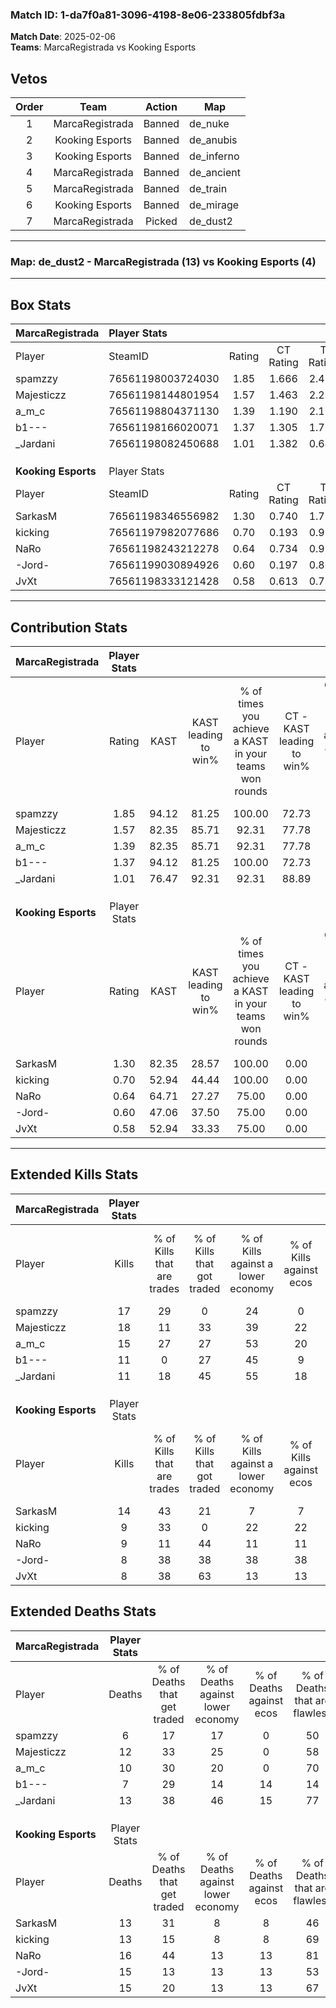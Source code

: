 ### Match ID: 1-da7f0a81-3096-4198-8e06-233805fdbf3a  
**Match Date**: 2025-02-06  
**Teams**: MarcaRegistrada vs Kooking Esports  

## Vetos  

| Order | Team | Action | Map |
| :---: | :--: | :----: | --- |
| 1 | MarcaRegistrada | Banned | de_nuke |
| 2 | Kooking Esports | Banned | de_anubis |
| 3 | Kooking Esports | Banned | de_inferno |
| 4 | MarcaRegistrada | Banned | de_ancient |
| 5 | MarcaRegistrada | Banned | de_train |
| 6 | Kooking Esports | Banned | de_mirage |
| 7 | MarcaRegistrada | Picked | de_dust2 |

---  

### **Map**: de_dust2 - MarcaRegistrada (13) vs Kooking Esports (4)  
---  

## Box Stats  

| **MarcaRegistrada** | Player Stats      |        |           |          |       |       |       |         |        |      |     |
| :- | :- | :-: | :-: | :-: | :-: | :-: | :-: | :-: | :-: | :-: | :-: |
| Player              | SteamID           | Rating | CT Rating | T Rating | KAST  |  ADR  | Kills | Assists | Deaths | K/D  | HS% |
| spamzzy             | 76561198003724030 |  1.85  |   1.666   |  2.415   | 94.12 | 112.4 |  17   |   12    |   6    | 2.83 | 58  |
| Majesticzz          | 76561198144801954 |  1.57  |   1.463   |  2.263   | 82.35 | 106.8 |  18   |    5    |   12   | 1.50 | 50  |
| a_m_c               | 76561198804371130 |  1.39  |   1.190   |  2.189   | 82.35 | 81.2  |  15   |    3    |   10   | 1.50 | 40  |
| b1---               | 76561198166020071 |  1.37  |   1.305   |  1.771   | 94.12 | 79.4  |  11   |    5    |   7    | 1.57 | 36  |
| _Jardani            | 76561198082450688 |  1.01  |   1.382   |  0.645   | 76.47 | 67.5  |  11   |    3    |   13   | 0.85 | 45  |
|                     |                   |        |           |          |       |       |       |         |        |      |     |
|                     |                   |        |           |          |       |       |       |         |        |      |     |
|                     |                   |        |           |          |       |       |       |         |        |      |     |
| **Kooking Esports** | Player Stats      |        |           |          |       |       |       |         |        |      |     |
| Player              | SteamID           | Rating | CT Rating | T Rating | KAST  |  ADR  | Kills | Assists | Deaths | K/D  | HS% |
| SarkasM             | 76561198346556982 |  1.30  |   0.740   |  1.714   | 82.35 | 93.8  |  14   |    6    |   13   | 1.08 | 78  |
| kicking             | 76561197982077686 |  0.70  |   0.193   |  0.995   | 52.94 | 56.5  |   9   |    3    |   13   | 0.69 | 33  |
| NaRo                | 76561198243212278 |  0.64  |   0.734   |  0.916   | 64.71 | 46.2  |   9   |    1    |   16   | 0.56 | 44  |
| -Jord-              | 76561199030894926 |  0.60  |   0.197   |  0.856   | 47.06 | 76.9  |   8   |    2    |   15   | 0.53 | 87  |
| JvXt                | 76561198333121428 |  0.58  |   0.613   |  0.705   | 52.94 | 58.7  |   8   |    2    |   15   | 0.53 | 12  |
---  

## Contribution Stats  

| **MarcaRegistrada** | Player Stats |       |                      |                                                        |                           |                                                             |                          |                                                            |
| :- | :-: | :-: | :-: | :-: | :-: | :-: | :-: | :-: |
| Player              |    Rating    | KAST  | KAST leading to win% | % of times you achieve a KAST in your teams won rounds | CT - KAST leading to win% | CT - % of times you achieve a KAST in your teams won rounds | T - KAST leading to win% | T - % of times you achieve a KAST in your teams won rounds |
| spamzzy             |     1.85     | 94.12 |        81.25         |                         100.00                         |           72.73           |                           100.00                            |          100.00          |                           100.00                           |
| Majesticzz          |     1.57     | 82.35 |        85.71         |                         92.31                          |           77.78           |                            87.50                            |          100.00          |                           100.00                           |
| a_m_c               |     1.39     | 82.35 |        85.71         |                         92.31                          |           77.78           |                            87.50                            |          100.00          |                           100.00                           |
| b1---               |     1.37     | 94.12 |        81.25         |                         100.00                         |           72.73           |                           100.00                            |          100.00          |                           100.00                           |
| _Jardani            |     1.01     | 76.47 |        92.31         |                         92.31                          |           88.89           |                           100.00                            |          100.00          |                           80.00                            |
|                     |              |       |                      |                                                        |                           |                                                             |                          |                                                            |
|                     |              |       |                      |                                                        |                           |                                                             |                          |                                                            |
|                     |              |       |                      |                                                        |                           |                                                             |                          |                                                            |
| **Kooking Esports** | Player Stats |       |                      |                                                        |                           |                                                             |                          |                                                            |
| Player              |    Rating    | KAST  | KAST leading to win% | % of times you achieve a KAST in your teams won rounds | CT - KAST leading to win% | CT - % of times you achieve a KAST in your teams won rounds | T - KAST leading to win% | T - % of times you achieve a KAST in your teams won rounds |
| SarkasM             |     1.30     | 82.35 |        28.57         |                         100.00                         |           0.00            |                            0.00                             |          36.36           |                           100.00                           |
| kicking             |     0.70     | 52.94 |        44.44         |                         100.00                         |           0.00            |                            0.00                             |          57.14           |                           100.00                           |
| NaRo                |     0.64     | 64.71 |        27.27         |                         75.00                          |           0.00            |                            0.00                             |          37.50           |                           75.00                            |
| -Jord-              |     0.60     | 47.06 |        37.50         |                         75.00                          |           0.00            |                            0.00                             |          50.00           |                           75.00                            |
| JvXt                |     0.58     | 52.94 |        33.33         |                         75.00                          |           0.00            |                            0.00                             |          50.00           |                           75.00                            |
---  

## Extended Kills Stats  

| **MarcaRegistrada** | Player Stats |                            |                            |                                    |                         |                              |                                 |                                       |                    |           |
| :- | :-: | :-: | :-: | :-: | :-: | :-: | :-: | :-: | :-: | :-: |
| Player              |    Kills     | % of Kills that are trades | % of Kills that got traded | % of Kills against a lower economy | % of Kills against ecos | % of Kills that are flawless | % of Kills that are close duels | % of Kills that are assisted by flash | Pistol Round Kills | AWP Kills |
| spamzzy             |      17      |             29             |             0              |                 24                 |            0            |              53              |                6                |                   0                   |         2          |     3     |
| Majesticzz          |      18      |             11             |             33             |                 39                 |           22            |              56              |               11                |                  11                   |         1          |     0     |
| a_m_c               |      15      |             27             |             27             |                 53                 |           20            |              87              |                0                |                   7                   |         0          |     5     |
| b1---               |      11      |             0              |             27             |                 45                 |            9            |              45              |                9                |                   0                   |         2          |     0     |
| _Jardani            |      11      |             18             |             45             |                 55                 |           18            |              82              |                0                |                   9                   |         0          |     0     |
|                     |              |                            |                            |                                    |                         |                              |                                 |                                       |                    |           |
|                     |              |                            |                            |                                    |                         |                              |                                 |                                       |                    |           |
|                     |              |                            |                            |                                    |                         |                              |                                 |                                       |                    |           |
| **Kooking Esports** | Player Stats |                            |                            |                                    |                         |                              |                                 |                                       |                    |           |
| Player              |    Kills     | % of Kills that are trades | % of Kills that got traded | % of Kills against a lower economy | % of Kills against ecos | % of Kills that are flawless | % of Kills that are close duels | % of Kills that are assisted by flash | Pistol Round Kills | AWP Kills |
| SarkasM             |      14      |             43             |             21             |                 7                  |            7            |              64              |                0                |                   0                   |         2          |     0     |
| kicking             |      9       |             33             |             0              |                 22                 |           22            |              56              |               11                |                   0                   |         1          |     0     |
| NaRo                |      9       |             11             |             44             |                 11                 |           11            |              44              |               22                |                   0                   |         0          |     0     |
| -Jord-              |      8       |             38             |             38             |                 38                 |           38            |              63              |                0                |                   0                   |         2          |     0     |
| JvXt                |      8       |             38             |             63             |                 13                 |           13            |              63              |                0                |                   0                   |         0          |     3     |
## Extended Deaths Stats  

| **MarcaRegistrada** | Player Stats |                             |                                   |                          |                               |                            |                           |               |
| :- | :-: | :-: | :-: | :-: | :-: | :-: | :-: | :-: |
| Player              |    Deaths    | % of Deaths that get traded | % of Deaths against lower economy | % of Deaths against ecos | % of Deaths that are flawless | % of Deaths that are close | % of Deaths while blinded | Deaths to AWP |
| spamzzy             |      6       |             17              |                17                 |            0             |              50               |             0              |             0             |       0       |
| Majesticzz          |      12      |             33              |                25                 |            0             |              58               |             8              |             0             |       1       |
| a_m_c               |      10      |             30              |                20                 |            0             |              70               |             0              |             0             |       0       |
| b1---               |      7       |             29              |                14                 |            14            |              14               |             14             |             0             |       0       |
| _Jardani            |      13      |             38              |                46                 |            15            |              77               |             8              |             0             |       2       |
|                     |              |                             |                                   |                          |                               |                            |                           |               |
|                     |              |                             |                                   |                          |                               |                            |                           |               |
|                     |              |                             |                                   |                          |                               |                            |                           |               |
| **Kooking Esports** | Player Stats |                             |                                   |                          |                               |                            |                           |               |
| Player              |    Deaths    | % of Deaths that get traded | % of Deaths against lower economy | % of Deaths against ecos | % of Deaths that are flawless | % of Deaths that are close | % of Deaths while blinded | Deaths to AWP |
| SarkasM             |      13      |             31              |                 8                 |            8             |              46               |             8              |             8             |       1       |
| kicking             |      13      |             15              |                 8                 |            8             |              69               |             0              |             8             |       1       |
| NaRo                |      16      |             44              |                13                 |            13            |              81               |             0              |             6             |       2       |
| -Jord-              |      15      |             13              |                13                 |            13            |              53               |             20             |             0             |       2       |
| JvXt                |      15      |             20              |                13                 |            13            |              67               |             0              |             7             |       2       |
